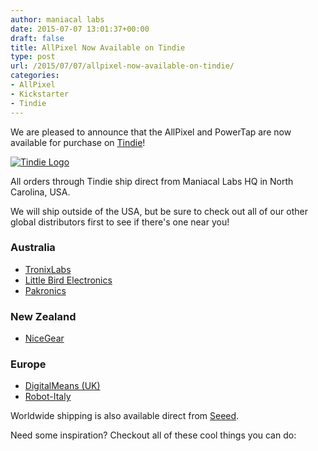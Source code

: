 ```yaml
---
author: maniacal labs
date: 2015-07-07 13:01:37+00:00
draft: false
title: AllPixel Now Available on Tindie
type: post
url: /2015/07/07/allpixel-now-available-on-tindie/
categories:
- AllPixel
- Kickstarter
- Tindie
---
```


We are pleased to announce that the AllPixel and PowerTap are now available for purchase on [Tindie](https://www.tindie.com/stores/ManiacalLabs/)!

[![Tindie Logo](https://d2ss6ovg47m0r5.cloudfront.net/images/tindie-logo@2x.png)
](https://www.tindie.com/stores/ManiacalLabs/)

All orders through Tindie ship direct from Maniacal Labs HQ in North Carolina, USA.

We will ship outside of the USA, but be sure to check out all of our other global distributors first to see if there's one near you!



### Australia






  * [TronixLabs](http://tronixlabs.com/search.php?search_query=AllPixel&x=0&y=0)
  * [Little Bird Electronics](http://littlebirdelectronics.com.au/search?type=product&q=AllPixel)
  * [Pakronics](http://www.pakronics.com/search?type=product&q=AllPixel)




### New Zealand






  * [NiceGear](https://nicegear.co.nz/search/?q=AllPixel)




### Europe






  * [DigitalMeans (UK)](https://digitalmeans.co.uk/shop/index.php?route=product/isearch&search=AllPixel&description=true)
  * [Robot-Italy](http://www.robot-italy.com/it/catalogsearch/result/?q=AllPixel)


Worldwide shipping is also available direct from [Seeed](http://www.seeedstudio.com/depot/Maniacallabs-m-165.html?ref=pinfo).

Need some inspiration? Checkout all of these cool things you can do:


